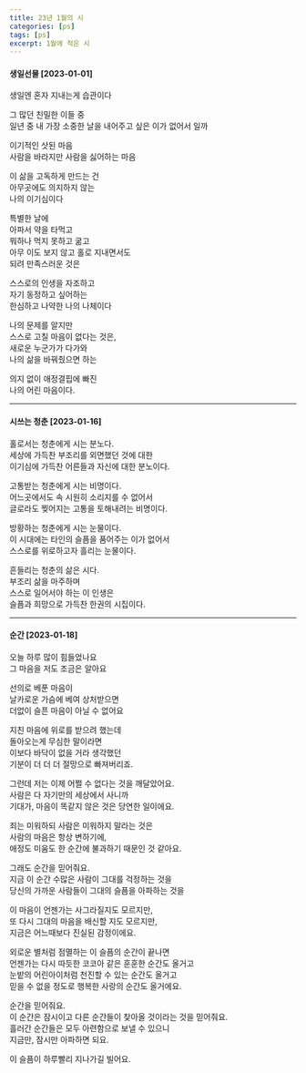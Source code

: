 ```yaml
---
title: 23년 1월의 시
categories: [ps]
tags: [ps]
excerpt: 1월에 적은 시
---
```

#### 생일선물 [2023-01-01]

생일엔 혼자 지내는게 습관이다   

그 많던 친밀한 이들 중  
일년 중 내 가장 소중한 날을 내어주고 싶은 이가 없어서 일까   

이기적인 삿된 마음  
사람을 바라지만 사람을 싫어하는 마음  

이 삶을 고독하게 만드는 건  
아무곳에도 의지하지 않는  
나의 이기심이다  

특별한 날에  
아파서 약을 타먹고  
뭐하나 먹지 못하고 굶고  
아무 이도 보지 않고 홀로 지내면서도  
되려 만족스러운 것은  
  
스스로의 인생을 자조하고  
자기 동정하고 싶어하는  
한심하고 나약한 나의 나체이다  

나의 문제를 알지만  
스스로 고칠 마음이 없다는 것은,  
새로운 누군가가 다가와  
나의 삶을 바꿔줬으면 하는 

의지 없이 애정결핍에 빠진  
나의 어린 마음이다.  

---

#### 시쓰는 청춘 [2023-01-16]  
홀로서는 청춘에게 시는 분노다.  
세상에 가득찬 부조리를 외면했던 것에 대한   
이기심에 가득찬 어른들과 자신에 대한 분노이다.  

고통받는 청춘에게 시는 비명이다.  
어느곳에서도 속 시원히 소리지를 수 없어서  
글로라도 찢어지는 고통을 토해내려는 비명이다.  

방황하는 청춘에게 시는 눈물이다.  
이 시대에는 타인의 슬픔을 품어주는 이가 없어서  
스스로를 위로하고자 흘리는 눈물이다.  

흔들리는 청춘의 삶은 시다.  
부조리 삶을 마주하며  
스스로 일어서야 하는 이 인생은  
슬픔과 희망으로 가득찬 한권의 시집이다.  

---

#### 순간 [2023-01-18]

오늘 하루 많이 힘들었나요  
그 마음을 저도 조금은 알아요  

선의로 베푼 마음이  
날카로운 가슴에 베여 상처받으면  
더없이 슬픈 마음이 아닐 수 없어요  

지친 마음에 위로를 받으려 했는데  
돌아오는게 무심한 말이라면  
이보다 바닥이 없을 거라 생각했던  
기분이 더 더 더 절망으로 빠져버리죠.  

그런데 저는 이제 어쩔 수 없다는 것을 깨달았어요.  
사람은 다 자기만의 세상에서 사니까  
기대가, 마음이 똑같지 않은 것은 당연한 일이에요.  

죄는 미워하되 사람은 미워하지 말라는 것은  
사람의 마음은 항상 변하기에,  
애정도 미움도 한 순간에 불과하기 때문인 것 같아요.  

그래도 순간을 믿어줘요.  
지금 이 순간 수많은 사람이 그대를 걱정하는 것을  
당신의 가까운 사람들이 그대의 슬픔을 아파하는 것을  

이 마음이 언젠가는 사그라질지도 모르지만,  
또 다시 그대의 마음을 배신할 지도 모르지만,  
지금은 어느때보다 진실된 감정이에요.  

외로운 별처럼 점멸하는 이 슬픔의 순간이 끝나면  
언젠가는 다시 따듯한 코코아 같은 훈훈한 순간도 올거고  
눈밭의 어린아이처럼 천진할 수 있는 순간도 올거고  
믿을 수 없을 정도로 행복한 사랑의 순간도 올거에요.  

순간을 믿어줘요.  
이 순간은 잠시이고 다른 순간들이 찾아올 것이라는 것을 믿어줘요.  
흘러간 순간들은 모두 아련함으로 보낼 수 있으니  
지금만, 잠시만 아파하면 되요.  

이 슬픔이 하루빨리 지나가길 빌어요.  
